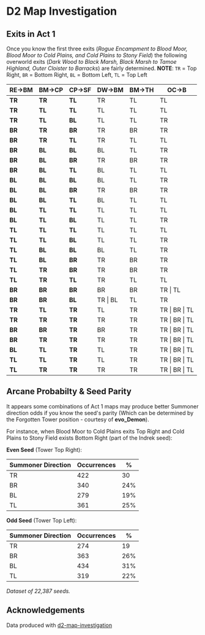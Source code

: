 D2 Map Investigation
====================

## Exits in Act 1

Once you know the first three exits (*Rogue Encampment to Blood Moor, Blood Moor to Cold Plains, and Cold Plains to Stony Field*) the following overworld exits (*Dark Wood to Black Marsh, Black Marsh to Tamoe Highland, Outer Cloister to Barracks*) are fairly determined. **NOTE**: `TR` = Top Right, `BR` = Bottom Right, `BL` = Bottom Left, `TL` = Top Left

| RE->BM | BM->CP | CP->SF | DW->BM   | BM->TH | OC->B          |
| ------ | ------ | ------ | -------- | ------ | -------------- |
| **TR** | **TR** | **TL** | TR       | TL     | TL             |
| **TR** | **TL** | **TL** | TL       | TL     | TL             |
| **TR** | **TL** | **BL** | TL       | TL     | TR             |
| **BR** | **TR** | **BR** | TR       | BR     | TR             |
| **BR** | **TR** | **TL** | TR       | TL     | TL             |
| **BR** | **BL** | **BL** | BL       | TL     | TR             |
| **BR** | **BL** | **BR** | TR       | BR     | TR             |
| **BR** | **BL** | **TL** | BL       | TL     | TL             |
| **BL** | **BL** | **BL** | BL       | TL     | TR             |
| **BL** | **BL** | **BR** | TR       | BR     | TR             |
| **BL** | **BL** | **TL** | BL       | TL     | TL             |
| **BL** | **TL** | **TL** | TL       | TL     | TL             |
| **BL** | **TL** | **BL** | TL       | TL     | TR             |
| **TL** | **TL** | **TL** | TL       | TL     | TL             |
| **TL** | **TL** | **BL** | TL       | TL     | TR             |
| **TL** | **BL** | **BL** | BL       | TL     | TR             |
| **TL** | **BL** | **BR** | TR       | BR     | TR             |
| **TL** | **TR** | **BR** | TR       | BR     | TR             |
| **TL** | **TR** | **TL** | TR       | TL     | TL             |
| **BR** | **BR** | **BR** | BR       | BR     | TR \| TL       |
| **BR** | **BR** | **BL** | TR \| BL | TL     | TR             |
| **TR** | **TL** | **TR** | TL       | TR     | TR \| BR \| TL |
| **TR** | **TR** | **TR** | TR       | TR     | TR \| BR \| TL |
| **BR** | **BR** | **TR** | BR       | TR     | TR \| BR \| TL |
| **BR** | **TR** | **TR** | TR       | TR     | TR \| BR \| TL |
| **BL** | **TL** | **TR** | TL       | TR     | TR \| BR \| TL |
| **TL** | **TL** | **TR** | TL       | TR     | TR \| BR \| TL |
| **TL** | **TR** | **TR** | TR       | TR     | TR \| BR \| TL |

## Arcane Probabilty & Seed Parity

It appears some combinations of Act 1 maps may produce better Summoner direction odds if you know the seed's parity (Which can be determined by the Forgotten Tower position - courtesy of **evo_Demon**).

For instance, when Blood Moor to Cold Plains exits Top Right and Cold Plains to Stony Field exists Bottom Right (part of the Indrek seed):

**Even Seed** (Tower Top Right):

| Summoner Direction | Occurrences | %   |
| ------------------ | ----------- | --- |
| TR                 | 422         | 30  |
| BR                 | 340         | 24% |
| BL                 | 279         | 19% |
| TL                 | 361         | 25% |

**Odd Seed** (Tower Top Left):

| Summoner Direction | Occurrences | %   |
| ------------------ | ----------- | --- |
| TR                 | 274         | 19  |
| BR                 | 363         | 26% |
| BL                 | 434         | 31% |
| TL                 | 319         | 22% |

*Dataset of 22,387 seeds.*

## Acknowledgements

Data produced with [d2-map-investigation](https://github.com/squeek502/d2-map-investigation/)
